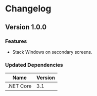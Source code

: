 # Changelog

## Version 1.0.0

### Features

- Stack Windows on secondary screens.

### Updated Dependencies

| Name                   | Version |
| ---------------------- | ------- |
| .NET Core | 3.1 |